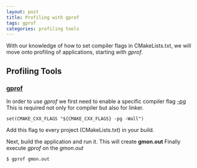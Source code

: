 ```yaml
---
layout: post
title: Profiling with gprof
tags: gprof
categories: profiling tools
---
```


With our knowledge of how to set compiler flags in CMakeLists.txt,
we will move onto profiling of applications, starting with *gprof*.

## Profiling Tools

### [gprof](https://gernotklingler.com/blog/gprof-valgrind-gperftools-evaluation-tools-application-level-cpu-profiling-linux/)

In order to use *gprof* we first need to enable a specific compiler flag *[-pg](https://gcc.gnu.org/onlinedocs/gcc/Instrumentation-Options.html#Instrumentation-Options)*
This is required not only for compiler but also for linker.

```
set(CMAKE_CXX_FLAGS "${CMAKE_CXX_FLAGS} -pg -Wall")
```

Add this flag to every project (CMakeLists.txt) in your build.

Next, build the application and run it. This will create **gmon.out**
Finally execute *gprof* on the *gmon.out*

```
$ gprof gmon.out
```
